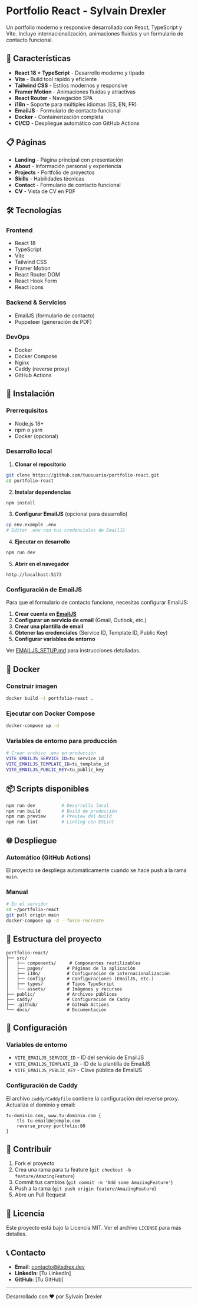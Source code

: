 # Portfolio React - Sylvain Drexler

Un portfolio moderno y responsive desarrollado con React, TypeScript y Vite. Incluye internacionalización, animaciones fluidas y un formulario de contacto funcional.

## 🚀 Características

- **React 18 + TypeScript** - Desarrollo moderno y tipado
- **Vite** - Build tool rápido y eficiente
- **Tailwind CSS** - Estilos modernos y responsive
- **Framer Motion** - Animaciones fluidas y atractivas
- **React Router** - Navegación SPA
- **i18n** - Soporte para múltiples idiomas (ES, EN, FR)
- **EmailJS** - Formulario de contacto funcional
- **Docker** - Containerización completa
- **CI/CD** - Despliegue automático con GitHub Actions

## 📋 Páginas

- **Landing** - Página principal con presentación
- **About** - Información personal y experiencia
- **Projects** - Portfolio de proyectos
- **Skills** - Habilidades técnicas
- **Contact** - Formulario de contacto funcional
- **CV** - Vista de CV en PDF

## 🛠️ Tecnologías

### Frontend
- React 18
- TypeScript
- Vite
- Tailwind CSS
- Framer Motion
- React Router DOM
- React Hook Form
- React Icons

### Backend & Servicios
- EmailJS (formulario de contacto)
- Puppeteer (generación de PDF)

### DevOps
- Docker
- Docker Compose
- Nginx
- Caddy (reverse proxy)
- GitHub Actions

## 🚀 Instalación

### Prerrequisitos
- Node.js 18+
- npm o yarn
- Docker (opcional)

### Desarrollo local

1. **Clonar el repositorio**
```bash
git clone https://github.com/tuusuario/portfolio-react.git
cd portfolio-react
```

2. **Instalar dependencias**
```bash
npm install
```

3. **Configurar EmailJS** (opcional para desarrollo)
```bash
cp env.example .env
# Editar .env con tus credenciales de EmailJS
```

4. **Ejecutar en desarrollo**
```bash
npm run dev
```

5. **Abrir en el navegador**
```
http://localhost:5173
```

### Configuración de EmailJS

Para que el formulario de contacto funcione, necesitas configurar EmailJS:

1. **Crear cuenta en [EmailJS](https://www.emailjs.com/)**
2. **Configurar un servicio de email** (Gmail, Outlook, etc.)
3. **Crear una plantilla de email**
4. **Obtener las credenciales** (Service ID, Template ID, Public Key)
5. **Configurar variables de entorno**

Ver [EMAILJS_SETUP.md](./EMAILJS_SETUP.md) para instrucciones detalladas.

## 🐳 Docker

### Construir imagen
```bash
docker build -t portfolio-react .
```

### Ejecutar con Docker Compose
```bash
docker-compose up -d
```

### Variables de entorno para producción
```bash
# Crear archivo .env en producción
VITE_EMAILJS_SERVICE_ID=tu_service_id
VITE_EMAILJS_TEMPLATE_ID=tu_template_id
VITE_EMAILJS_PUBLIC_KEY=tu_public_key
```

## 📦 Scripts disponibles

```bash
npm run dev          # Desarrollo local
npm run build        # Build de producción
npm run preview      # Preview del build
npm run lint         # Linting con ESLint
```

## 🌐 Despliegue

### Automático (GitHub Actions)
El proyecto se despliega automáticamente cuando se hace push a la rama `main`.

### Manual
```bash
# En el servidor
cd ~/portfolio-react
git pull origin main
docker-compose up -d --force-recreate
```

## 📁 Estructura del proyecto

```
portfolio-react/
├── src/
│   ├── components/     # Componentes reutilizables
│   ├── pages/         # Páginas de la aplicación
│   ├── i18n/          # Configuración de internacionalización
│   ├── config/        # Configuraciones (EmailJS, etc.)
│   ├── types/         # Tipos TypeScript
│   └── assets/        # Imágenes y recursos
├── public/            # Archivos públicos
├── caddy/             # Configuración de Caddy
├── .github/           # GitHub Actions
└── docs/              # Documentación
```

## 🔧 Configuración

### Variables de entorno
- `VITE_EMAILJS_SERVICE_ID` - ID del servicio de EmailJS
- `VITE_EMAILJS_TEMPLATE_ID` - ID de la plantilla de EmailJS
- `VITE_EMAILJS_PUBLIC_KEY` - Clave pública de EmailJS

### Configuración de Caddy
El archivo `caddy/Caddyfile` contiene la configuración del reverse proxy. Actualiza el dominio y email:

```caddy
tu-dominio.com, www.tu-dominio.com {
    tls tu-email@ejemplo.com
    reverse_proxy portfolio:80
}
```

## 🤝 Contribuir

1. Fork el proyecto
2. Crea una rama para tu feature (`git checkout -b feature/AmazingFeature`)
3. Commit tus cambios (`git commit -m 'Add some AmazingFeature'`)
4. Push a la rama (`git push origin feature/AmazingFeature`)
5. Abre un Pull Request

## 📄 Licencia

Este proyecto está bajo la Licencia MIT. Ver el archivo `LICENSE` para más detalles.

## 📞 Contacto

- **Email**: contacto@itsdrex.dev
- **LinkedIn**: [Tu LinkedIn]
- **GitHub**: [Tu GitHub]

---

Desarrollado con ❤️ por Sylvain Drexler
